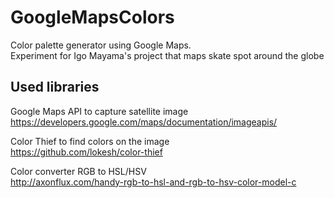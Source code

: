# GoogleMapsColors

Color palette generator using Google Maps.  
Experiment for Igo Mayama's project that maps skate spot around the globe


## Used libraries

Google Maps API to capture satellite image  
https://developers.google.com/maps/documentation/imageapis/

Color Thief to find colors on the image  
https://github.com/lokesh/color-thief 

Color converter RGB to HSL/HSV  
http://axonflux.com/handy-rgb-to-hsl-and-rgb-to-hsv-color-model-c